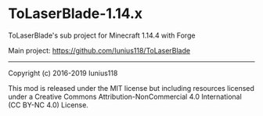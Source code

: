 # ToLaserBlade-1.14.x
ToLaserBlade's sub project for Minecraft 1.14.4 with Forge

Main project: https://github.com/Iunius118/ToLaserBlade

---
Copyright (c) 2016-2019 Iunius118

This mod is released under the MIT license but including resources licensed under a Creative Commons Attribution-NonCommercial 4.0 International (CC BY-NC 4.0) License.

